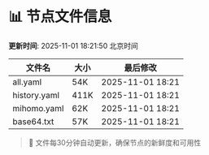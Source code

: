 # 📊 节点文件信息

**更新时间**: 2025-11-01 18:21:50 北京时间

| 文件名 | 大小 | 最后修改 |
|--------|------|----------|
| all.yaml | 54K | 2025-11-01 18:21 |
| history.yaml | 411K | 2025-11-01 18:21 |
| mihomo.yaml | 62K | 2025-11-01 18:21 |
| base64.txt | 57K | 2025-11-01 18:21 |

> 🔄 文件每30分钟自动更新，确保节点的新鲜度和可用性
